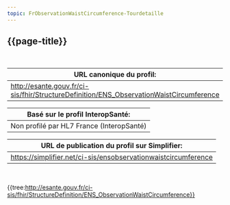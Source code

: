 ```yaml
---
topic: FrObservationWaistCircumference-Tourdetaille
---
```

## {{page-title}}
&nbsp;

|     URL canonique du profil:                                                                   |
|------------------------------------------------------------------------------------------------|
|     http://esante.gouv.fr/ci-sis/fhir/StructureDefinition/ENS_ObservationWaistCircumference    |

|     Basé sur le profil InteropSanté:               |
|----------------------------------------------------|
|     Non profilé par HL7   France (InteropSanté)    |

|     URL de publication du profil sur Simplifier:                      |
|-----------------------------------------------------------------------|
|     https://simplifier.net/ci-sis/ensobservationwaistcircumference    |

&nbsp;

{{tree:http://esante.gouv.fr/ci-sis/fhir/StructureDefinition/ENS_ObservationWaistCircumference}}

